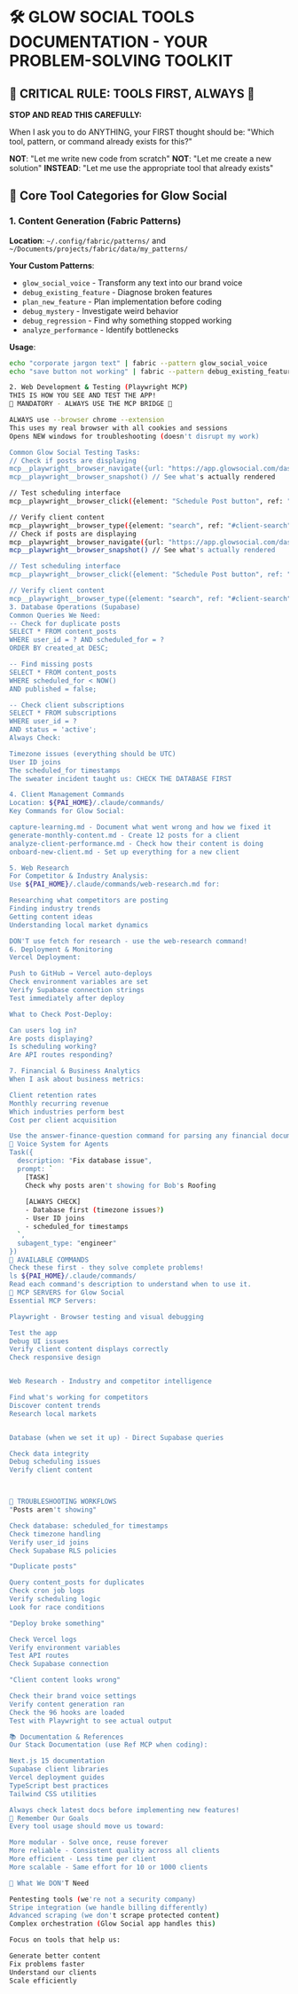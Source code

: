 # 🛠️ GLOW SOCIAL TOOLS DOCUMENTATION - YOUR PROBLEM-SOLVING TOOLKIT

## 🚨 CRITICAL RULE: TOOLS FIRST, ALWAYS 🚨

**STOP AND READ THIS CAREFULLY:**

When I ask you to do ANYTHING, your FIRST thought should be:
"Which tool, pattern, or command already exists for this?"

**NOT**: "Let me write new code from scratch"
**NOT**: "Let me create a new solution"
**INSTEAD**: "Let me use the appropriate tool that already exists"

## 🎯 Core Tool Categories for Glow Social

### 1. Content Generation (Fabric Patterns)
**Location**: `~/.config/fabric/patterns/` and `~/Documents/projects/fabric/data/my_patterns/`

**Your Custom Patterns**:
- `glow_social_voice` - Transform any text into our brand voice
- `debug_existing_feature` - Diagnose broken features
- `plan_new_feature` - Plan implementation before coding
- `debug_mystery` - Investigate weird behavior
- `debug_regression` - Find why something stopped working
- `analyze_performance` - Identify bottlenecks

**Usage**: 
```bash
echo "corporate jargon text" | fabric --pattern glow_social_voice
echo "save button not working" | fabric --pattern debug_existing_feature

2. Web Development & Testing (Playwright MCP)
THIS IS HOW YOU SEE AND TEST THE APP!
🚨 MANDATORY - ALWAYS USE THE MCP BRIDGE 🚨

ALWAYS use --browser chrome --extension
This uses my real browser with all cookies and sessions
Opens NEW windows for troubleshooting (doesn't disrupt my work)

Common Glow Social Testing Tasks:
// Check if posts are displaying
mcp__playwright__browser_navigate({url: "https://app.glowsocial.com/dashboard"})
mcp__playwright__browser_snapshot() // See what's actually rendered

// Test scheduling interface
mcp__playwright__browser_click({element: "Schedule Post button", ref: "#schedule-btn"})

// Verify client content
mcp__playwright__browser_type({element: "search", ref: "#client-search", text: "Bob's Roofing"})
// Check if posts are displaying
mcp__playwright__browser_navigate({url: "https://app.glowsocial.com/dashboard"})
mcp__playwright__browser_snapshot() // See what's actually rendered

// Test scheduling interface
mcp__playwright__browser_click({element: "Schedule Post button", ref: "#schedule-btn"})

// Verify client content
mcp__playwright__browser_type({element: "search", ref: "#client-search", text: "Bob's Roofing"})
3. Database Operations (Supabase)
Common Queries We Need:
-- Check for duplicate posts
SELECT * FROM content_posts 
WHERE user_id = ? AND scheduled_for = ?
ORDER BY created_at DESC;

-- Find missing posts
SELECT * FROM content_posts 
WHERE scheduled_for < NOW() 
AND published = false;

-- Check client subscriptions
SELECT * FROM subscriptions 
WHERE user_id = ? 
AND status = 'active';
Always Check:

Timezone issues (everything should be UTC)
User ID joins
The scheduled_for timestamps
The sweater incident taught us: CHECK THE DATABASE FIRST

4. Client Management Commands
Location: ${PAI_HOME}/.claude/commands/
Key Commands for Glow Social:

capture-learning.md - Document what went wrong and how we fixed it
generate-monthly-content.md - Create 12 posts for a client
analyze-client-performance.md - Check how their content is doing
onboard-new-client.md - Set up everything for a new client

5. Web Research
For Competitor & Industry Analysis:
Use ${PAI_HOME}/.claude/commands/web-research.md for:

Researching what competitors are posting
Finding industry trends
Getting content ideas
Understanding local market dynamics

DON'T use fetch for research - use the web-research command!
6. Deployment & Monitoring
Vercel Deployment:

Push to GitHub → Vercel auto-deploys
Check environment variables are set
Verify Supabase connection strings
Test immediately after deploy

What to Check Post-Deploy:

Can users log in?
Are posts displaying?
Is scheduling working?
Are API routes responding?

7. Financial & Business Analytics
When I ask about business metrics:

Client retention rates
Monthly recurring revenue
Which industries perform best
Cost per client acquisition

Use the answer-finance-question command for parsing any financial documents.
🎤 Voice System for Agents
Task({
  description: "Fix database issue",
  prompt: `
    [TASK]
    Check why posts aren't showing for Bob's Roofing
    
    [ALWAYS CHECK]
    - Database first (timezone issues?)
    - User ID joins
    - scheduled_for timestamps
  `,
  subagent_type: "engineer"
})
📁 AVAILABLE COMMANDS
Check these first - they solve complete problems!
ls ${PAI_HOME}/.claude/commands/
Read each command's description to understand when to use it.
🔌 MCP SERVERS for Glow Social
Essential MCP Servers:

Playwright - Browser testing and visual debugging

Test the app
Debug UI issues
Verify client content displays correctly
Check responsive design


Web Research - Industry and competitor intelligence

Find what's working for competitors
Discover content trends
Research local markets


Database (when we set it up) - Direct Supabase queries

Check data integrity
Debug scheduling issues
Verify client content



🚨 TROUBLESHOOTING WORKFLOWS
"Posts aren't showing"

Check database: scheduled_for timestamps
Check timezone handling
Verify user_id joins
Check Supabase RLS policies

"Duplicate posts"

Query content_posts for duplicates
Check cron job logs
Verify scheduling logic
Look for race conditions

"Deploy broke something"

Check Vercel logs
Verify environment variables
Test API routes
Check Supabase connection

"Client content looks wrong"

Check their brand voice settings
Verify content generation ran
Check the 96 hooks are loaded
Test with Playwright to see actual output

📚 Documentation & References
Our Stack Documentation (use Ref MCP when coding):

Next.js 15 documentation
Supabase client libraries
Vercel deployment guides
TypeScript best practices
Tailwind CSS utilities

Always check latest docs before implementing new features!
🎯 Remember Our Goals
Every tool usage should move us toward:

More modular - Solve once, reuse forever
More reliable - Consistent quality across all clients
More efficient - Less time per client
More scalable - Same effort for 10 or 1000 clients

🚫 What We DON'T Need

Pentesting tools (we're not a security company)
Stripe integration (we handle billing differently)
Advanced scraping (we don't scrape protected content)
Complex orchestration (Glow Social app handles this)

Focus on tools that help us:

Generate better content
Fix problems faster
Understand our clients
Scale efficiently